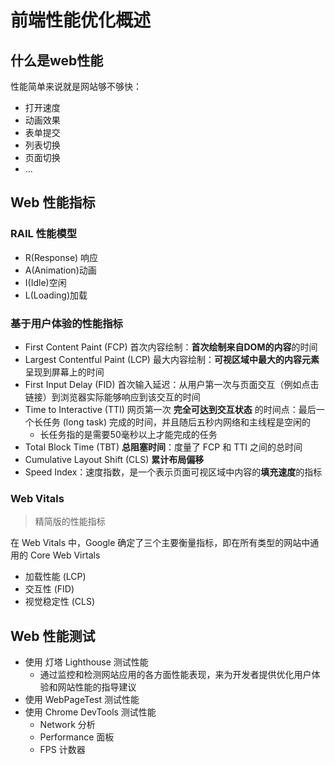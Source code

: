 # 前端性能优化概述

## 什么是web性能

性能简单来说就是网站够不够快：

- 打开速度
- 动画效果
- 表单提交
- 列表切换
- 页面切换
- ...

## Web 性能指标

### RAIL 性能模型

- R(Response) 响应
- A(Animation)动画
- I(Idle)空闲
- L(Loading)加载

### 基于用户体验的性能指标

- First Content Paint (FCP) 首次内容绘制：**首次绘制来自DOM的内容**的时间
- Largest Contentful Paint (LCP) 最大内容绘制：**可视区域中最大的内容元素**呈现到屏幕上的时间
- First Input Delay (FID) 首次输入延迟：从用户第一次与页面交互（例如点击链接）到浏览器实际能够响应到该交互的时间
- Time to Interactive (TTI) 网页第一次 **完全可达到交互状态** 的时间点：最后一个长任务 (long task) 完成的时间，并且随后五秒内网络和主线程是空闲的
  - 长任务指的是需要50毫秒以上才能完成的任务
- Total Block Time (TBT) **总阻塞时间**：度量了 FCP 和 TTI 之间的总时间
- Cumulative Layout Shift (CLS) **累计布局偏移**
- Speed Index：速度指数，是一个表示页面可视区域中内容的**填充速度**的指标

### Web Vitals

> 精简版的性能指标

在 Web Vitals 中，Google 确定了三个主要衡量指标，即在所有类型的网站中通用的 Core Web Virtals

- 加载性能 (LCP)
- 交互性 (FID)
- 视觉稳定性 (CLS)

## Web 性能测试

- 使用 灯塔 Lighthouse 测试性能
  - 通过监控和检测网站应用的各方面性能表现，来为开发者提供优化用户体验和网站性能的指导建议
- 使用 WebPageTest 测试性能
- 使用 Chrome DevTools 测试性能
  - Network 分析
  - Performance 面板
  - FPS 计数器
